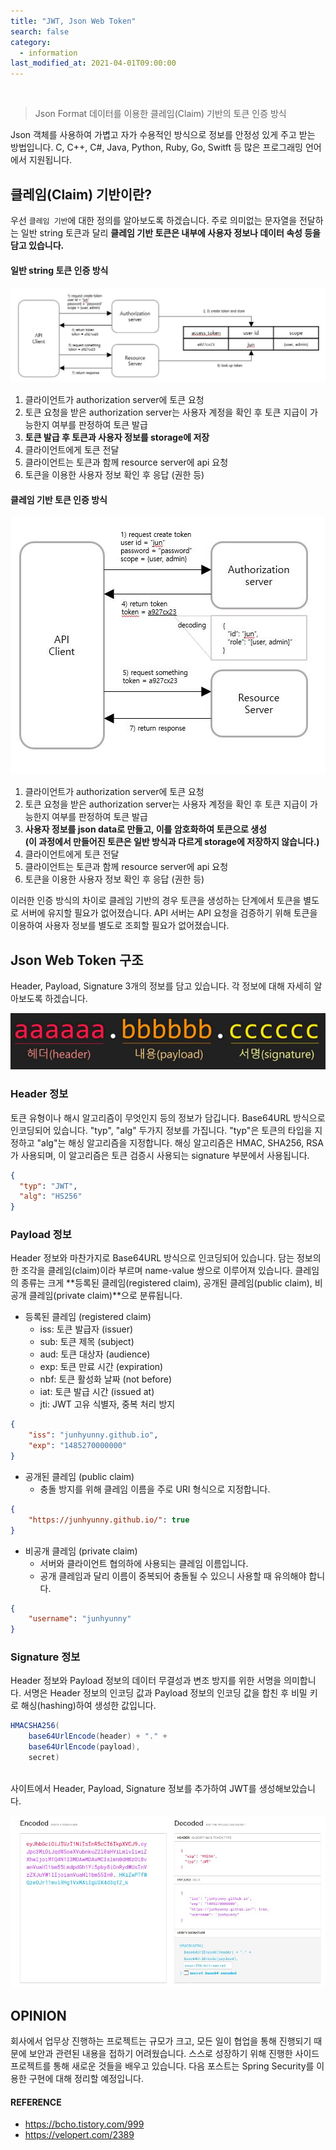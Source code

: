 ```yaml
---
title: "JWT, Json Web Token"
search: false
category:
  - information
last_modified_at: 2021-04-01T09:00:00
---
```


<br>

> Json Format 데이터를 이용한 클레임(Claim) 기반의 토큰 인증 방식

Json 객체를 사용하여 가볍고 자가 수용적인 방식으로 정보를 안정성 있게 주고 받는 방법입니다. 
C, C++, C#, Java, Python, Ruby, Go, Switft 등 많은 프로그래밍 언어에서 지원됩니다. 

## 클레임(Claim) 기반이란?
우선 `클레임 기반`에 대한 정의를 알아보도록 하겠습니다. 
주로 의미없는 문자열을 전달하는 일반 string 토큰과 달리 **클레임 기반 토큰은 내부에 사용자 정보나 데이터 속성 등을 담고 있습니다.** 

#### 일반 string 토큰 인증 방식
<p align="center"><img src="/images/json-web-token-1.JPG"></p>

  1. 클라이언트가 authorization server에 토큰 요청
  1. 토큰 요청을 받은 authorization server는 사용자 계정을 확인 후 토큰 지급이 가능한지 여부를 판정하여 토큰 발급
  1. **토큰 발급 후 토큰과 사용자 정보를 storage에 저장** 
  1. 클라이언트에게 토큰 전달
  1. 클라이언트는 토큰과 함께 resource server에 api 요청
  1. 토큰을 이용한 사용자 정보 확인 후 응답 (권한 등)<br>

#### 클레임 기반 토큰 인증 방식
<p align="center"><img src="/images/json-web-token-2.JPG"></p>

  1. 클라이언트가 authorization server에 토큰 요청
  1. 토큰 요청을 받은 authorization server는 사용자 계정을 확인 후 토큰 지급이 가능한지 여부를 판정하여 토큰 발급
  1. **사용자 정보를 json data로 만들고, 이를 암호화하여 토큰으로 생성<br>**
		 **(이 과정에서 만들어진 토큰은 일반 방식과 다르게 storage에 저장하지 않습니다.)** 
  1. 클라이언트에게 토큰 전달
  1. 클라이언트는 토큰과 함께 resource server에 api 요청
  1. 토큰을 이용한 사용자 정보 확인 후 응답 (권한 등)<br>

이러한 인증 방식의 차이로 클레임 기반의 경우 토큰을 생성하는 단계에서 토큰을 별도로 서버에 유지할 필요가 없어졌습니다. 
API 서버는 API 요청을 검증하기 위해 토큰을 이용하여 사용자 정보를 별도로 조회할 필요가 없어졌습니다. 

## Json Web Token 구조
Header, Payload, Signature 3개의 정보를 담고 있습니다. 각 정보에 대해 자세히 알아보도록 하겠습니다.

<p align="center"><img src="/images/json-web-token-3.JPG"></p>

### Header 정보
토큰 유형이나 해시 알고리즘이 무엇인지 등의 정보가 담깁니다. 
Base64URL 방식으로 인코딩되어 있습니다. 
"typ", "alg" 두가지 정보를 가집니다. 
"typ"은 토큰의 타입을 지정하고 "alg"는 해싱 알고리즘을 지정합니다. 
해싱 알고리즘은 HMAC, SHA256, RSA가 사용되며, 이 알고리즘은 토큰 검증시 사용되는 signature 부분에서 사용됩니다. 
```json
{
  "typ": "JWT",
  "alg": "HS256"
}
```

### Payload 정보
Header 정보와 마찬가지로 Base64URL 방식으로 인코딩되어 있습니다. 
담는 정보의 한 조각을 클레임(claim)이라 부르며 name-value 쌍으로 이루어져 있습니다. 
클레임의 종류는 크게 **등록된 클레임(registered claim), 공개된 클레임(public claim), 비공개 클레임(private claim)**으로 분류됩니다. 

- 등록된 클레임 (registered claim)
  - iss: 토큰 발급자 (issuer)
  - sub: 토큰 제목 (subject)
  - aud: 토큰 대상자 (audience)
  - exp: 토큰 만료 시간 (expiration)
  - nbf: 토큰 활성화 날짜 (not before)
  - iat: 토큰 발급 시간 (issued at)
  - jti: JWT 고유 식별자, 중복 처리 방지

```json
{
    "iss": "junhyunny.github.io",
    "exp": "1485270000000"
}
```
- 공개된 클레임 (public claim)
  - 충돌 방지를 위해 클레임 이름을 주로 URI 형식으로 지정합니다.

```json
{
    "https://junhyunny.github.io/": true
}
```
- 비공개 클레임 (private claim)
  - 서버와 클라이언트 협의하에 사용되는 클레임 이름입니다.
  - 공개 클레임과 달리 이름이 중복되어 충돌될 수 있으니 사용할 때 유의해야 합니다.

```json
{
    "username": "junhyunny"
}
```

### Signature 정보
Header 정보와 Payload 정보의 데이터 무결성과 변조 방지를 위한 서명을 의미합니다. 
서명은 Header 정보의 인코딩 값과 Payload 정보의 인코딩 값을 합친 후 비밀 키로 해싱(hashing)하여 생성한 값입니다. 
```java
HMACSHA256(
    base64UrlEncode(header) + "." +
    base64UrlEncode(payload),
    secret)
```

<br>
<https://jwt.io/> 사이트에서 Header, Payload, Signature 정보를 추가하여 JWT를 생성해보았습니다. 

<p align="center"><img src="/images/json-web-token-4.JPG"></p>

## OPINION
회사에서 업무상 진행하는 프로젝트는 규모가 크고, 모든 일이 협업을 통해 진행되기 때문에 보안과 관련된 내용을 접하기 어려웠습니다. 
스스로 성장하기 위해 진행한 사이드 프로젝트를 통해 새로운 것들을 배우고 있습니다. 
다음 포스트는 Spring Security를 이용한 구현에 대해 정리할 예정입니다. 

#### REFERENCE
- <https://bcho.tistory.com/999>
- <https://velopert.com/2389>